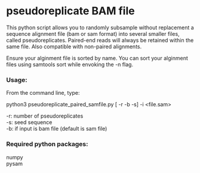 # pseudoreplicate BAM file
This python script allows you to randomly subsample without replacement a sequence alignment file (bam or sam format) into several smaller files, called pseudoreplicates. Paired-end reads will always be retained within the same file. Also compatible with non-paired alignments. 

Ensure your alginment file is sorted by name. You can sort your alginment files using samtools sort while envoking the -n flag.

### Usage: 
From the command line, type:

python3 pseudoreplicate_paired_samfile.py [ -r -b -s] -i <file.sam>

-r: number of pseudoreplicates\
-s: seed sequence\
-b: if input is bam file (default is sam file)

### Required python packages:
numpy \
pysam
